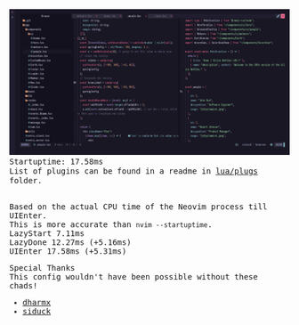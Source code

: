 <img src="screenshots/header.png" alt="screenshot">

<samp>
  Startuptime: 17.58ms <br>
  List of plugins can be found in a readme in <a href="https://github.com/chadcat7/kodo/tree/main/lua/plugs">lua/plugs</a> folder. <br> <br>

  Based on the actual CPU time of the Neovim process till UIEnter. <br>
  This is more accurate than `nvim --startuptime`. <br>
    LazyStart 7.11ms <br>
    LazyDone  12.27ms (+5.16ms) <br>
    UIEnter   17.58ms (+5.31ms) <br>

Special Thanks  <br>
This config wouldn't have been possible without these chads!
+ [dharmx](https://github.com/dharmx/nvim/)
+ [siduck](https://github.com/NvChad/NvChad)

</samp>

